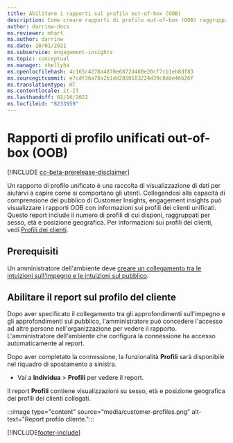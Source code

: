 ```yaml
---
title: Abilitare i rapporti sul profilo out-of-box (OOB)
description: Come creare rapporti di profilo out-of-box (OOB) raggruppati per sesso, età e contea o regione d'origine.
author: darrinw-docs
ms.reviewer: mhart
ms.author: darrinw
ms.date: 10/01/2021
ms.subservice: engagement-insights
ms.topic: conceptual
ms.manager: shellyha
ms.openlocfilehash: 4c165c4278a4870e6872d460e20cf7cb1eb8df83
ms.sourcegitcommit: e7cdf36a78a2b1dd2850183224d39c8dde46b26f
ms.translationtype: HT
ms.contentlocale: it-IT
ms.lasthandoff: 02/16/2022
ms.locfileid: "8233959"
---
```

# <a name="out-of-box-oob-unified-profile-reports"></a>Rapporti di profilo unificati out-of-box (OOB)

[!INCLUDE [cc-beta-prerelease-disclaimer](includes/cc-beta-prerelease-disclaimer.md)]

Un rapporto di profilo unificato è una raccolta di visualizzazione di dati per aiutarvi a capire come si comportano gli utenti. Collegandosi alla capacità di comprensione del pubblico di Customer Insights, engagement insights può visualizzare i rapporti OOB con informazioni sui profili dei clienti unificati. Questo report include il numero di profili di cui disponi, raggruppati per sesso, età e posizione geografica. Per informazioni sui profili dei clienti, vedi [Profili dei clienti](../audience-insights/customer-profiles.md).

## <a name="prerequisites"></a>Prerequisiti

Un amministratore dell'ambiente deve [creare un collegamento tra le intuizioni sull'impegno e le intuizioni sul pubblico](integrate-audience-insights-engagement-insights.md).

## <a name="enable-the-customer-profile-report"></a>Abilitare il report sul profilo del cliente

Dopo aver specificato il collegamento tra gli approfondimenti sull'impegno e gli approfondimenti sul pubblico, l'amministratore può concedere l'accesso ad altre persone nell'organizzazione per vedere il rapporto. L'amministratore dell'ambiente che configura la connessione ha accesso automaticamente al report. 

Dopo aver completato la connessione, la funzionalità **Profili** sarà disponibile nel riquadro di spostamento a sinistra. 

- Vai a **Individua** > **Profili** per vedere il report.

Il report **Profili** contiene visualizzazioni su sesso, età e posizione geografica dei profili dei clienti collegati.

:::image type="content" source="media/customer-profiles.png" alt-text="Report profilo cliente.":::

[!INCLUDE[footer-include](../includes/footer-banner.md)]
